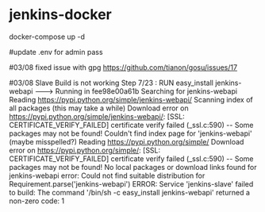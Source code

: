 # jenkins-docker

docker-compose up -d

#update .env for admin pass

#03/08 fixed issue with gpg
https://github.com/tianon/gosu/issues/17


#03/08 Slave Build is not working 
Step 7/23 : RUN easy_install jenkins-webapi
 ---> Running in fee98e00a61b
Searching for jenkins-webapi
Reading https://pypi.python.org/simple/jenkins-webapi/
Scanning index of all packages (this may take a while)
Download error on https://pypi.python.org/simple/jenkins-webapi/: [SSL: CERTIFICATE_VERIFY_FAILED] certificate verify failed (_ssl.c:590) -- Some packages may not be found!
Couldn't find index page for 'jenkins-webapi' (maybe misspelled?)
Reading https://pypi.python.org/simple/
Download error on https://pypi.python.org/simple/: [SSL: CERTIFICATE_VERIFY_FAILED] certificate verify failed (_ssl.c:590) -- Some packages may not be found!
No local packages or download links found for jenkins-webapi
error: Could not find suitable distribution for Requirement.parse('jenkins-webapi')
ERROR: Service 'jenkins-slave' failed to build: The command '/bin/sh -c easy_install jenkins-webapi' returned a non-zero code: 1

